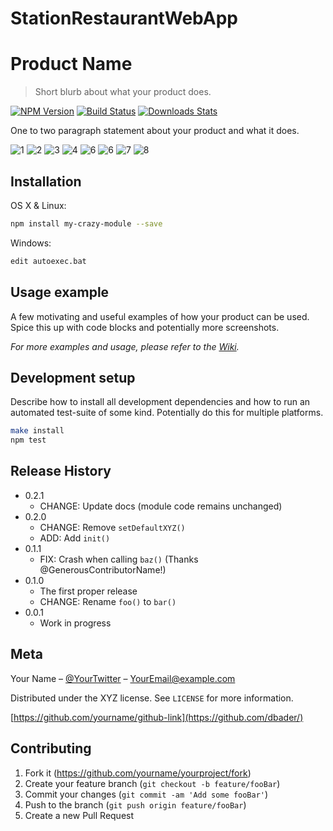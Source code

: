 # StationRestaurantWebApp
# Product Name
> Short blurb about what your product does.

[![NPM Version][npm-image]][npm-url]
[![Build Status][travis-image]][travis-url]
[![Downloads Stats][npm-downloads]][npm-url]

One to two paragraph statement about your product and what it does.

![1](https://github.com/CavidH/StationRestaurantWebApp/blob/master/StationRestaurant/wwwroot/Assets/img/screencapture.png)
![2](https://github.com/CavidH/StationRestaurant/wwwroot/Assets/img/screencapture-localhost-44368-Menu-2022-04-12-10_55_55.png)
![3](https://github.com/CavidH/StationRestaurant/wwwroot/Assets/img/screencapture-localhost-44368-Reservation-2022-04-12-10_58_36.png)
![4](https://github.com/CavidH/StationRestaurant/wwwroot/Assets/img/screencapture-localhost-44368-Gallery-2022-04-12-10_56_26.png)
![6](https://github.com/CavidH/StationRestaurant/wwwroot/Assets/img/screencapture-localhost-44368-Contact-2022-04-12-10_56_36.png)
![6](https://github.com/CavidH/StationRestaurant/wwwroot/Assets/img/screencapture-localhost-44368-Product-2022-04-12-10_57_32.png)
![7](https://github.com/CavidH/StationRestaurantWebApp/blob/master/StationRestaurant/wwwroot/Assets/img/screencapture.png)
![8](https://github.com/CavidH/StationRestaurantWebApp/blob/master/StationRestaurant/wwwroot/Assets/img/screencapture.png)

## Installation

OS X & Linux:

```sh
npm install my-crazy-module --save
```

Windows:

```sh
edit autoexec.bat
```

## Usage example

A few motivating and useful examples of how your product can be used. Spice this up with code blocks and potentially more screenshots.

_For more examples and usage, please refer to the [Wiki][wiki]._

## Development setup

Describe how to install all development dependencies and how to run an automated test-suite of some kind. Potentially do this for multiple platforms.

```sh
make install
npm test
```

## Release History

* 0.2.1
    * CHANGE: Update docs (module code remains unchanged)
* 0.2.0
    * CHANGE: Remove `setDefaultXYZ()`
    * ADD: Add `init()`
* 0.1.1
    * FIX: Crash when calling `baz()` (Thanks @GenerousContributorName!)
* 0.1.0
    * The first proper release
    * CHANGE: Rename `foo()` to `bar()`
* 0.0.1
    * Work in progress

## Meta
 
Your Name – [@YourTwitter](https://twitter.com/dbader_org) – YourEmail@example.com

Distributed under the XYZ license. See ``LICENSE`` for more information.

[https://github.com/yourname/github-link](https://github.com/dbader/)

## Contributing

1. Fork it (<https://github.com/yourname/yourproject/fork>)
2. Create your feature branch (`git checkout -b feature/fooBar`)
3. Commit your changes (`git commit -am 'Add some fooBar'`)
4. Push to the branch (`git push origin feature/fooBar`)
5. Create a new Pull Request

<!-- Markdown link & img dfn's -->
[npm-image]: https://img.shields.io/npm/v/datadog-metrics.svg?style=flat-square
[npm-url]: https://npmjs.org/package/datadog-metrics
[npm-downloads]: https://img.shields.io/npm/dm/datadog-metrics.svg?style=flat-square
[travis-image]: https://img.shields.io/travis/dbader/node-datadog-metrics/master.svg?style=flat-square
[travis-url]: https://travis-ci.org/dbader/node-datadog-metrics
[wiki]: https://github.com/yourname/yourproject/wiki
